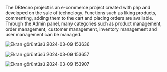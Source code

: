 The DBtecno project is an e-commerce project created with php and developed on the sale of technology. Functions such as liking products, commenting, adding them to the cart and placing orders are available. Through the Admin panel, many categories such as product management, order management, customer management, inventory management and user management can be managed.

![Ekran görüntüsü 2024-03-09 153636](https://github.com/daagbilal/dbtecno/assets/115529989/636b715d-ad5e-4036-bdec-354912d64baf)

![Ekran görüntüsü 2024-03-09 153657](https://github.com/daagbilal/dbtecno/assets/115529989/5ba2c34c-f34b-4455-8d61-3d4ffc3234e5)

![Ekran görüntüsü 2024-03-09 153907](https://github.com/daagbilal/dbtecno/assets/115529989/1425e3c0-b92b-4cdd-9b62-d7a1ffa7fc6c)
